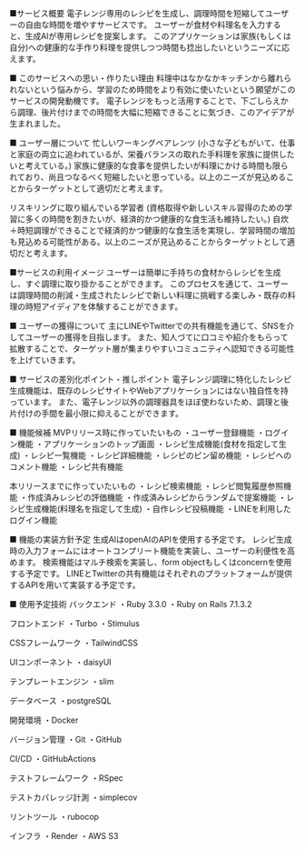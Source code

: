 ■サービス概要
電子レンジ専用のレシピを生成し、調理時間を短縮してユーザーの自由な時間を増やすサービスです。
ユーザーが食材や料理名を入力すると、生成AIが専用レシピを提案します。
このアプリケーションは家族(もしくは自分)への健康的な手作り料理を提供しつつ時間も捻出したいというニーズに応えます。

■ このサービスへの思い・作りたい理由
料理中はなかなかキッチンから離れられないという悩みから、学習のため時間をより有効に使いたいという願望がこのサービスの開発動機です。
電子レンジをもっと活用することで、下ごしらえから調理、後片付けまでの時間を大幅に短縮できることに気づき、このアイデアが生まれました。

■ ユーザー層について
忙しいワーキングペアレンツ
(小さな子どもがいて、仕事と家庭の両立に追われているが、栄養バランスの取れた手料理を家族に提供したいと考えている。)
家族に健康的な食事を提供したいが料理にかける時間も限られており、尚且つなるべく短縮したいと思っている。以上のニーズが見込めることからターゲットとして適切だと考えます。

リスキリングに取り組んでいる学習者
(資格取得や新しいスキル習得のための学習に多くの時間を割きたいが、経済的かつ健康的な食生活も維持したい。)
自炊＋時短調理ができることで経済的かつ健康的な食生活を実現し、学習時間の増加も見込める可能性がある。以上のニーズが見込めることからターゲットとして適切だと考えます。

■サービスの利用イメージ
ユーザーは簡単に手持ちの食材からレシピを生成し、すぐ調理に取り掛かることができます。
このプロセスを通じて、ユーザーは調理時間の削減・生成されたレシピで新しい料理に挑戦する楽しみ・既存の料理の時短アイディアを体験することができます。

■ ユーザーの獲得について
主にLINEやTwitterでの共有機能を通じて、SNSを介してユーザーの獲得を目指します。
また、知人づてに口コミや紹介をもらって拡散することで、ターゲット層が集まりやすいコミュニティへ認知できる可能性を上げていきます。

■ サービスの差別化ポイント・推しポイント
電子レンジ調理に特化したレシピ生成機能は、既存のレシピサイトやWebアプリケーションにはない独自性を持っています。
また、電子レンジ以外の調理器具をほぼ使わないため、調理と後片付けの手間を最小限に抑えることができます。

■ 機能候補
MVPリリース時に作っていたいもの
・ユーザー登録機能
・ログイン機能
・アプリケーションのトップ画面
・レシピ生成機能(食材を指定して生成)
・レシピ一覧機能
・レシピ詳細機能
・レシピのピン留め機能
・レシピへのコメント機能
・レシピ共有機能

本リリースまでに作っていたいもの
・レシピ検索機能
・レシピ閲覧履歴参照機能
・作成済みレシピの評価機能
・作成済みレシピからランダムで提案機能
・レシピ生成機能(料理名を指定して生成)
・自作レシピ投稿機能
・LINEを利用したログイン機能

■ 機能の実装方針予定
生成AIはopenAIのAPIを使用する予定です。
レシピ生成時の入力フォームにはオートコンプリート機能を実装し、ユーザーの利便性を高めます。
検索機能はマルチ検索を実装し、form objectもしくはconcernを使用する予定です。
LINEとTwitterの共有機能はそれぞれのプラットフォームが提供するAPIを用いて実装する予定です。

■ 使用予定技術
バックエンド
・Ruby 3.3.0
・Ruby on Rails 7.1.3.2

フロントエンド
・Turbo
・Stimulus

CSSフレームワーク
・TailwindCSS

UIコンポーネント
・daisyUI

テンプレートエンジン
・slim

データベース
・postgreSQL

開発環境
・Docker

バージョン管理
・Git
・GitHub

CI/CD
・GitHubActions

テストフレームワーク
・RSpec

テストカバレッジ計測
・simplecov

リントツール
・rubocop

インフラ
・Render
・AWS S3
